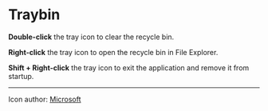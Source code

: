 # Traybin

**Double-click** the tray icon to clear the recycle bin.

**Right-click** the tray icon to open the recycle bin in File Explorer.

**Shift + Right-click** the tray icon to exit the application and remove it from startup.

---

Icon author: [Microsoft](https://www.figma.com/community/file/836835755999342788 "Microsoft")
